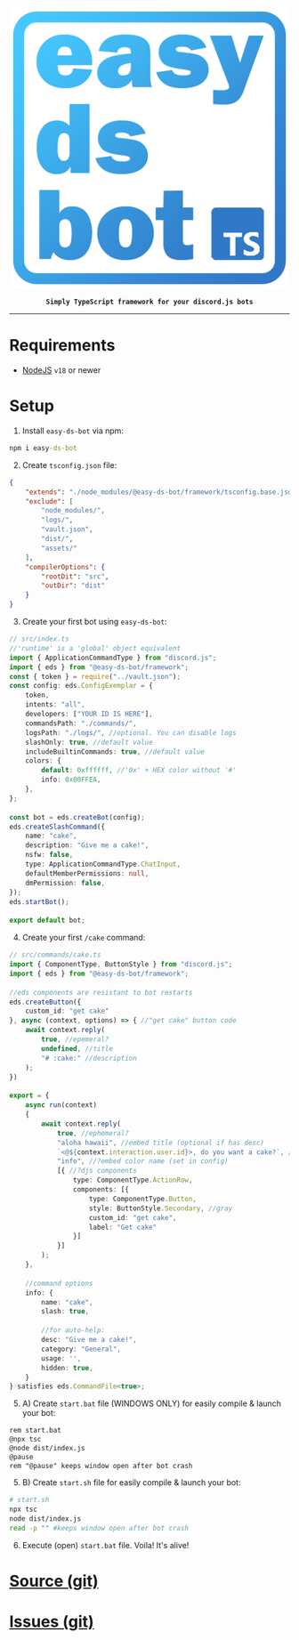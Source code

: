 <p align="center"><img src="./assets/icon.png" /></p>

<b align="center">
    
    Simply TypeScript framework for your discord.js bots
    
</b>
<hr>

# Requirements
- [NodeJS](https://nodejs.org/en) `v18` or newer
# Setup
1. Install `easy-ds-bot` via npm:
```bat
npm i easy-ds-bot
```

2. Create `tsconfig.json` file:
```json
{
    "extends": "./node_modules/@easy-ds-bot/framework/tsconfig.base.json",
    "exclude": [
        "node_modules/",
        "logs/",
        "vault.json",
        "dist/",
        "assets/"
    ],
    "compilerOptions": {
        "rootDit": "src",
        "outDir": "dist"
    }
}
```

3. Create your first bot using `easy-ds-bot`:
```ts
// src/index.ts
//'runtime' is a 'global' object equivalent
import { ApplicationCommandType } from "discord.js";
import { eds } from "@easy-ds-bot/framework";
const { token } = require("../vault.json");
const config: eds.ConfigExemplar = {
    token,
    intents: "all",
    developers: ["YOUR ID IS HERE"],
    commandsPath: "./commands/",
    logsPath: "./logs/", //optional. You can disable logs
    slashOnly: true, //default value
    includeBuiltinCommands: true, //default value
    colors: {
        default: 0xffffff, //'0x' + HEX color without '#'
        info: 0x00FFEA,
    },
};

const bot = eds.createBot(config);
eds.createSlashCommand({
    name: "cake",
    description: "Give me a cake!",
    nsfw: false,
    type: ApplicationCommandType.ChatInput,
    defaultMemberPermissions: null,
    dmPermission: false,
});
eds.startBot();

export default bot;
```

4. Create your first `/cake` command:
```ts
// src/commands/cake.ts
import { ComponentType, ButtonStyle } from "discord.js";
import { eds } from "@easy-ds-bot/framework";

//eds components are resistant to bot restarts
eds.createButton({
    custom_id: "get cake"
}, async (context, options) => { //"get cake" button code
    await context.reply(
        true, //epemeral?
        undefined, //title
        "# :cake:" //description
    );
})

export = {
    async run(context)
    {
        await context.reply(
            true, //ephemeral?
            "aloha hawaii", //embed title (optional if has desc)
            `<@${context.interaction.user.id}>, do you want a cake?`, //embed desc (optional if has title)
            "info", //?embed color name (set in config)
            [{ //?djs components
                type: ComponentType.ActionRow,
                components: [{
                    type: ComponentType.Button,
                    style: ButtonStyle.Secondary, //gray
                    custom_id: "get cake",
                    label: "Get cake"
                }]
            }]
        );
    },

    //command options
    info: {
        name: "cake",
        slash: true,
        
        //for auto-help:
        desc: "Give me a cake!",
        category: "General",
        usage: '',
        hidden: true,
    }
} satisfies eds.CommandFile<true>;
```

5. A) Create `start.bat` file (WINDOWS ONLY) for easily compile & launch your bot:
```batch
rem start.bat
@npx tsc
@node dist/index.js
@pause
rem "@pause" keeps window open after bot crash
```
5. B) Create `start.sh` file for easily compile & launch your bot:
```sh
# start.sh
npx tsc
node dist/index.js
read -p "" #keeps window open after bot crash
```

6. Execute (open) `start.bat` file. Voila! It's alive!

# [Source (git)](https://github.com/easy-ds-bot/framework)
# [Issues (git)](https://github.com/easy-ds-bot/framework/issues)
